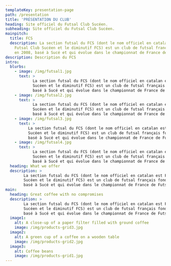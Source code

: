 ```yaml
---
templateKey: presentation-page
path: /presentation
title: 'PRÉSENTATION DU CLUB' 
heading: Site officiel du Futsal Club Sucéen.
subheading: Site officiel du Futsal Club Sucéen.
mainpitch:
  title: FCS
  description: La section futsal du FCS (dont le nom officiel en catalan est
    Futsal Club Sucéen et le diminutif FCS) est un club de futsal français fondé
    en 2008, basé à Sucé et qui évolue dans le championnat de France de Futsal
description: Description du FCS
intro:
  blurbs:
    - image: /img/futsal1.jpg
      text: >
            La section futsal du FCS (dont le nom officiel en catalan est Futsal Club
            Sucéen et le diminutif FCS) est un club de futsal français fondé en 2008,
            basé à Sucé et qui évolue dans le championnat de France de Futsal.
    - image: /img/futsal2.jpg
      text: >
            La section futsal du FCS (dont le nom officiel en catalan est Futsal Club
            Sucéen et le diminutif FCS) est un club de futsal français fondé en 2008,
            basé à Sucé et qui évolue dans le championnat de France de Futsal.
    - image: /img/futsal3.jpg
      text: >
          La section futsal du FCS (dont le nom officiel en catalan est Futsal Club
          Sucéen et le diminutif FCS) est un club de futsal français fondé en 2008,
          basé à Sucé et qui évolue dans le championnat de France de Futsal.
    - image: /img/futsal4.jpg
      text: >
            La section futsal du FCS (dont le nom officiel en catalan est Futsal Club
            Sucéen et le diminutif FCS) est un club de futsal français fondé en 2008,
            basé à Sucé et qui évolue dans le championnat de France de Futsal.
  heading: What we offer
  description: >
        La section futsal du FCS (dont le nom officiel en catalan est Futsal Club
        Sucéen et le diminutif FCS) est un club de futsal français fondé en 2008,
        basé à Sucé et qui évolue dans le championnat de France de Futsal.
main:
  heading: Great coffee with no compromises
  description: >
        La section futsal du FCS (dont le nom officiel en catalan est Futsal Club
        Sucéen et le diminutif FCS) est un club de futsal français fondé en 2008,
        basé à Sucé et qui évolue dans le championnat de France de Futsal.
  image1:
    alt: A close-up of a paper filter filled with ground coffee
    image: /img/products-grid3.jpg
  image2:
    alt: A green cup of a coffee on a wooden table
    image: /img/products-grid2.jpg
  image3:
    alt: Coffee beans
    image: /img/products-grid1.jpg
---
```

